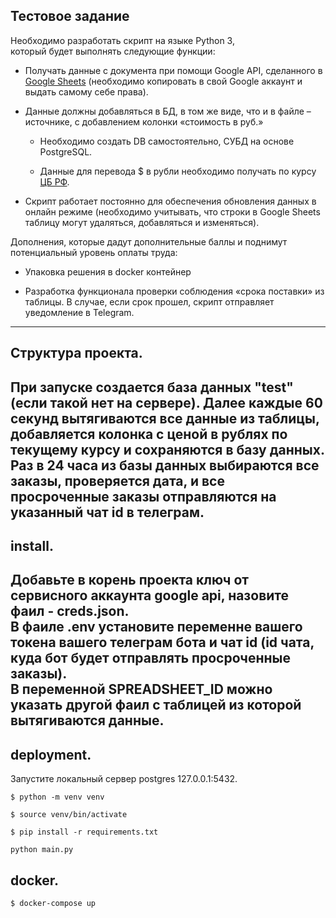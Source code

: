

## Тестовое задание
Необходимо разработать скрипт на языке Python 3, <br>
который будет выполнять следующие функции:

* Получать данные с документа при помощи Google API, сделанного в
[Google Sheets](https://docs.google.com/spreadsheets/d/1f-qZEX1k_3nj5cahOzntYAnvO4ignbyesVO7yuBdv_g/edit)
(необходимо копировать в свой Google аккаунт и выдать самому себе права).
 

* Данные должны добавляться в БД, в том же виде, что и в файле –источнике, с добавлением колонки «стоимость в руб.»
    
    * Необходимо создать DB самостоятельно, СУБД на основе PostgreSQL.
    
    * Данные для перевода $ в рубли необходимо получать по курсу [ЦБ РФ](https://www.cbr.ru/development/SXML/).
    
* Скрипт работает постоянно для обеспечения обновления данных в онлайн режиме (необходимо учитывать, что строки в Google Sheets таблицу могут удаляться, добавляться и изменяться).

Дополнения, которые дадут дополнительные баллы и поднимут потенциальный уровень оплаты труда:

* Упаковка решения в docker контейнер
    
* Разработка функционала проверки соблюдения «срока поставки» из таблицы. В случае, если срок прошел, скрипт отправляет уведомление в Telegram.
---
## Структура проекта.
При запуске создается база данных "test" (если такой нет на сервере). Далее каждые
60 секунд вытягиваются все данные из таблицы, добавляется колонка с ценой в рублях по текущему
курсу и сохраняются в базу данных.<br>
Раз в 24 часа из базы данных выбираются все заказы, проверяется дата, и все просроченные
заказы отправляются на указанный чат id в телеграм.
---
## install.
Добавьте в корень проекта ключ от сервисного аккаунта google api,
назовите фаил - creds.json. <br>
В фаиле .env установите переменне вашего токена вашего телеграм бота
и чат id (id чата, куда бот будет отправлять просроченные заказы).<br>
 В переменной SPREADSHEET_ID можно указать другой фаил с таблицей из которой
вытягиваются данные.
---
## deployment.
Запустите локальный сервер postgres 127.0.0.1:5432.<br>

```commandline
$ python -m venv venv
```
```commandline
$ source venv/bin/activate
```
```commandline
$ pip install -r requirements.txt
```
```commandline
python main.py
```
## docker.
```commandline
$ docker-compose up 
```